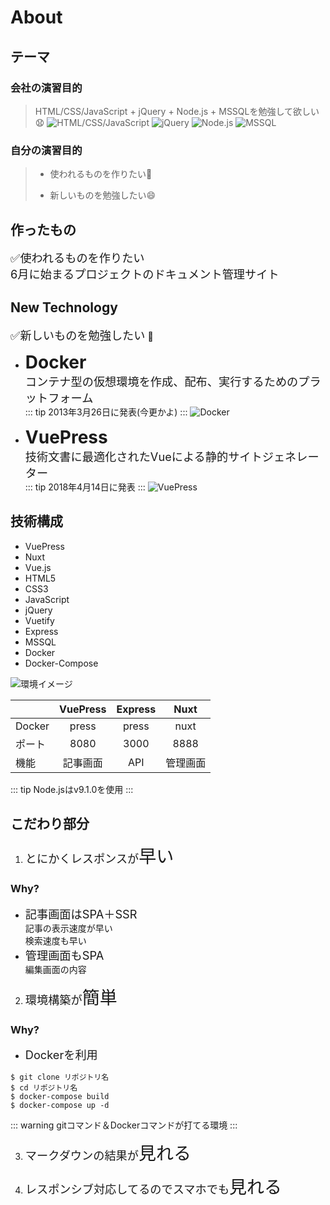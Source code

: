 # About

## テーマ

### 会社の演習目的
>HTML/CSS/JavaScript + jQuery + Node.js + MSSQLを勉強して欲しい:anguished:
![HTML/CSS/JavaScript](http://shared-blog.kddi-web.com/sites/default/files/webinfo/15/html5_css3_js.png)
![jQuery](https://arrown-blog.com/wp-content/uploads/jQuery-Logo-1-e1502728306914.png)
![Node.js](https://tomokazu-kozuma.com/wp-content/uploads/2017/09/deploy_1504919915.png)
![MSSQL](http://techies-world.com/wp-content/uploads/2016/05/MS_Sqlserver-e1410529521738-800x294.png)

### 自分の演習目的
>- 使われるものを作りたい:grimacing:  
>
>- 新しいものを勉強したい:smile:  

## 作ったもの
<span style="font-size: 130%">:white_check_mark:使われるものを作りたい</span>  
<span style="font-size: 130%">6月に始まるプロジェクトのドキュメント管理サイト</span>  

## New Technology

<span style="font-size: 130%">:white_check_mark:新しいものを勉強したい</span>

* **<span style="font-size: 200%">Docker</span>**  
<span style="font-size: 130%">コンテナ型の仮想環境を作成、配布、実行するためのプラットフォーム</span>  
::: tip
2013年3月26日に発表(今更かよ)
:::
![Docker](https://cdn-ak.f.st-hatena.com/images/fotolife/u/uorat/20170131/20170131164247.png)

* **<span style="font-size: 200%">VuePress</span>**  
<span style="font-size: 130%">技術文書に最適化されたVueによる静的サイトジェネレーター</span>  
::: tip
2018年4月14日に発表
:::
![VuePress](https://vuepress.vuejs.org/hero.png)


## 技術構成

- VuePress
- Nuxt
- Vue.js
- HTML5
- CSS3
- JavaScript
- jQuery
- Vuetify
- Express
- MSSQL
- Docker
- Docker-Compose

![環境イメージ](/structure.png)

|| VuePress       | Express           | Nuxt  |
|:---| :-------------:|:-------------:| :-----:|
|Docker| press      | press | nuxt |
|ポート| 8080      | 3000      | 8888 |
|機能|記事画面 |API      | 管理画面 |

::: tip
Node.jsはv9.1.0を使用
:::

## こだわり部分
1. <span style="font-size: 130%">とにかくレスポンスが</span><span style="font-size: 200%">早い</span>

### Why?
- <span style="font-size: 130%">記事画面はSPA＋SSR</span>  
記事の表示速度が早い  
検索速度も早い  
- <span style="font-size: 130%">管理画面もSPA</span>  
編集画面の内容  

2. <span style="font-size: 130%">環境構築が</span><span style="font-size: 200%">簡単</span>

### Why?
- <span style="font-size: 130%">Dockerを利用</span>  
```
$ git clone リポジトリ名
$ cd リポジトリ名
$ docker-compose build
$ docker-compose up -d
```
::: warning
gitコマンド＆Dockerコマンドが打てる環境
:::

3. <span style="font-size: 130%">マークダウンの結果が</span><span style="font-size: 200%">見れる</span>

4. <span style="font-size: 130%">レスポンシブ対応してるのでスマホでも</span><span style="font-size: 200%">見れる</span>